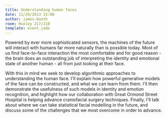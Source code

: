 ```yaml
---
title: Understanding human faces
date: 11/29/2013 15:00
author: james-booth
room: Huxley 217/218
template: event.jade
---
```

Powered by ever more sophisticated sensors, the machines of the future
will interact with humans far more naturally than is possible today.
Most of us find face-to-face interaction the most comfortable and for
good reason - the brain does an outstanding job of interpreting the
identity and emotional state of another human - all from just looking at
their face.

With this in mind we seek to develop algorithmic approaches to
understanding the human face. I'll explain how powerful generative
models of the face can be constructed, and what we can learn from them.
I'll then demonstrate the usefulness of such models in identity and
emotion recognition, and highlight how our collaboration with Great
Ormond Street Hospital is helping advance craniofacial surgery
techniques. Finally, I'll talk about where we can take statistical
facial modelling in the future, and discuss some of the challenges that
we most overcome in order to advance.

<span class="more"></span>

<script async class="speakerdeck-embed"
data-id="c2c208806b1f0131a94e1ece10ede835" data-ratio="1.33333333333333"
src="//speakerdeck.com/assets/embed.js"></script>
